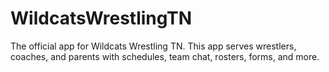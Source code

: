 # WildcatsWrestlingTN
The official app for Wildcats Wrestling TN. This app serves wrestlers, coaches, and parents with schedules, team chat, rosters, forms, and more.
